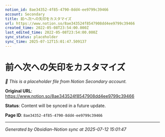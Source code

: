 ```yaml
---
notion_id: 8ae34352-4f85-4790-8dd4-ee9799c39466
account: Secondary
title: 前へ次への矢印をカスタマイズ
url: https://www.notion.so/8ae343524f8547908dd4ee9799c39466
created_time: 2022-05-08T23:54:00.000Z
last_edited_time: 2022-05-08T23:54:00.000Z
sync_status: placeholder
sync_time: 2025-07-12T15:01:47.509137
---
```


# 前へ次への矢印をカスタマイズ

*🔄 This is a placeholder file from Notion Secondary account.*

**Original URL**: https://www.notion.so/8ae343524f8547908dd4ee9799c39466

**Status**: Content will be synced in a future update.

**Page ID**: `8ae34352-4f85-4790-8dd4-ee9799c39466`

---

*Generated by Obsidian-Notion sync at 2025-07-12 15:01:47*
